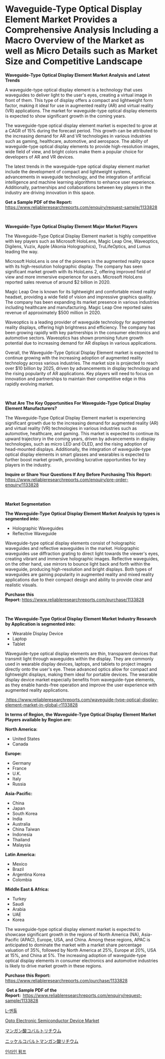 <p><h1>Waveguide-Type Optical Display Element Market Provides a Comprehensive Analysis Including a Macro Overview of the Market as well as Micro Details such as Market Size and Competitive Landscape</h1></p><p><strong>Waveguide-Type Optical Display Element Market Analysis and Latest Trends</strong></p>
<p><p>A waveguide-type optical display element is a technology that uses waveguides to deliver light to the user's eyes, creating a virtual image in front of them. This type of display offers a compact and lightweight form factor, making it ideal for use in augmented reality (AR) and virtual reality (VR) applications. The market for waveguide-type optical display elements is expected to show significant growth in the coming years.</p><p>The waveguide-type optical display element market is expected to grow at a CAGR of 15% during the forecast period. This growth can be attributed to the increasing demand for AR and VR technologies in various industries such as gaming, healthcare, automotive, and aerospace. The ability of waveguide-type optical display elements to provide high-resolution images, wide field of view, and bright colors make them a popular choice for developers of AR and VR devices.</p><p>The latest trends in the waveguide-type optical display element market include the development of compact and lightweight systems, advancements in waveguide technology, and the integration of artificial intelligence and machine learning algorithms to enhance user experience. Additionally, partnerships and collaborations between key players in the industry are driving innovation in this space.</p></p>
<p><strong>Get a Sample PDF of the Report:&nbsp;</strong> <a href="https://www.reliableresearchreports.com/enquiry/request-sample/1133828">https://www.reliableresearchreports.com/enquiry/request-sample/1133828</a></p>
<p>&nbsp;</p>
<p><strong>Waveguide-Type Optical Display Element Major Market Players</strong></p>
<p><p>The Waveguide-Type Optical Display Element market is highly competitive with key players such as Microsoft HoloLens, Magic Leap One, Waveoptics, Digilens, Vuzix, Apple (Akonia Holographics), TruLifeOptics, and Lumus leading the way.</p><p>Microsoft HoloLens is one of the pioneers in the augmented reality space with its high-resolution holographic display. The company has seen significant market growth with its HoloLens 2, offering improved field of view and more immersive experience for users. Microsoft HoloLens reported sales revenue of around $2 billion in 2020.</p><p>Magic Leap One is known for its lightweight and comfortable mixed reality headset, providing a wide field of vision and impressive graphics quality. The company has been expanding its market presence in various industries including healthcare and manufacturing. Magic Leap One reported sales revenue of approximately $500 million in 2020.</p><p>Waveoptics is a leading provider of waveguide technology for augmented reality displays, offering high brightness and efficiency. The company has been growing rapidly with key partnerships in the consumer electronics and automotive sectors. Waveoptics has shown promising future growth potential due to increasing demand for AR displays in various applications.</p><p>Overall, the Waveguide-Type Optical Display Element market is expected to continue growing with the increasing adoption of augmented reality technology across various industries. The market size is projected to reach over $10 billion by 2025, driven by advancements in display technology and the rising popularity of AR applications. Key players will need to focus on innovation and partnerships to maintain their competitive edge in this rapidly evolving market.</p></p>
<p>&nbsp;</p>
<p><strong>What Are The Key Opportunities For Waveguide-Type Optical Display Element Manufacturers?</strong></p>
<p><p>The Waveguide-Type Optical Display Element market is experiencing significant growth due to the increasing demand for augmented reality (AR) and virtual reality (VR) technologies in various industries such as automotive, healthcare, and gaming. This market is expected to continue its upward trajectory in the coming years, driven by advancements in display technologies, such as micro LED and OLED, and the rising adoption of head-mounted displays. Additionally, the integration of waveguide-type optical display elements in smart glasses and wearables is expected to further boost market growth, providing lucrative opportunities for key players in the industry.</p></p>
<p><strong>Inquire or Share Your Questions If Any Before Purchasing This Report:</strong> <a href="https://www.reliableresearchreports.com/enquiry/pre-order-enquiry/1133828">https://www.reliableresearchreports.com/enquiry/pre-order-enquiry/1133828</a></p>
<p>&nbsp;</p>
<p><strong>Market Segmentation</strong></p>
<p><strong>The Waveguide-Type Optical Display Element Market Analysis by types is segmented into:</strong></p>
<p><ul><li>Holographic Waveguides</li><li>Reflective Waveguide</li></ul></p>
<p><p>Waveguide-type optical display elements consist of holographic waveguides and reflective waveguides in the market. Holographic waveguides use diffraction grating to direct light towards the viewer's eyes, creating vibrant and immersive holographic images. Reflective waveguides, on the other hand, use mirrors to bounce light back and forth within the waveguide, producing high-resolution and bright displays. Both types of waveguides are gaining popularity in augmented reality and mixed reality applications due to their compact design and ability to provide clear and realistic visuals.</p></p>
<p><strong>Purchase this Report:&nbsp;</strong><a href="https://www.reliableresearchreports.com/purchase/1133828">https://www.reliableresearchreports.com/purchase/1133828</a></p>
<p>&nbsp;</p>
<p><strong>The Waveguide-Type Optical Display Element Market Industry Research by Application is segmented into:</strong></p>
<p><ul><li>Wearable Display Device</li><li>Laptop</li><li>Tablet</li></ul></p>
<p><p>Waveguide-type optical display elements are thin, transparent devices that transmit light through waveguides within the display. They are commonly used in wearable display devices, laptops, and tablets to project images directly onto the user's eye. These advanced optics allow for compact and lightweight displays, making them ideal for portable devices. The wearable display device market especially benefits from waveguide-type elements, as they enable hands-free operation and improve the user experience with augmented reality applications.</p></p>
<p><a href="https://www.reliableresearchreports.com/waveguide-type-optical-display-element-market-in-global-r1133828">&nbsp;https://www.reliableresearchreports.com/waveguide-type-optical-display-element-market-in-global-r1133828</a></p>
<p><strong>In terms of Region, the Waveguide-Type Optical Display Element Market Players available by Region are:</strong></p>
<p>
    <p> <strong> North America: </strong>
        <ul>
            <li>United States</li>
            <li>Canada</li>
        </ul>
        </p> 
    <p> <strong> Europe: </strong>
        <ul>
            <li>Germany</li>
            <li>France</li>
            <li>U.K.</li>
            <li>Italy</li>
            <li>Russia</li>
        </ul>
        </p> 
    <p> <strong> Asia-Pacific: </strong>
        <ul>
            <li>China</li>
            <li>Japan</li>
            <li>South Korea</li>
            <li>India</li>
            <li>Australia</li>
            <li>China Taiwan</li>
            <li>Indonesia</li>
            <li>Thailand</li>
            <li>Malaysia</li>
        </ul>
        </p> 
    <p> <strong> Latin America: </strong>
        <ul>
            <li>Mexico</li>
            <li>Brazil</li>
            <li>Argentina Korea</li>
            <li>Colombia</li>
        </ul>
        </p> 
    <p> <strong> Middle East & Africa: </strong>
        <ul>
            <li>Turkey</li>
            <li>Saudi</li>
            <li>Arabia</li>
            <li>UAE</li>
            <li>Korea</li>
        </ul>
    </p>
    </p>
<p><p>The waveguide-type optical display element market is expected to showcase significant growth in the regions of North America (NA), Asia-Pacific (APAC), Europe, USA, and China. Among these regions, APAC is anticipated to dominate the market with a market share percentage valuation of 35%, followed by North America at 25%, Europe at 20%, USA at 15%, and China at 5%. The increasing adoption of waveguide-type optical display elements in consumer electronics and automotive industries is likely to drive market growth in these regions.</p></p>
<p><strong>Purchase this Report: </strong><a href="https://www.reliableresearchreports.com/purchase/1133828">https://www.reliableresearchreports.com/purchase/1133828</a></p>
<p>&nbsp;<strong>Get a Sample PDF of the Report:&nbsp;&nbsp;</strong><a href="https://www.reliableresearchreports.com/enquiry/request-sample/1133828">https://www.reliableresearchreports.com/enquiry/request-sample/1133828</a></p>
<p><strong></strong></p>
<p><p><a href="https://github.com/darrellockm3ytan895656/Market-Research-Report-List-2/blob/main/396514097296.md">L-멘톨</a></p><p><a href="https://issuu.com/reportprime-2/docs/opto-electronic-semiconductor-device-market-size-2">Opto Electronic Semiconductor Device Market</a></p><p><a href="https://github.com/dadanedu33/Market-Research-Report-List-1/blob/main/7674201103800.md">マンガン酸コバルトリチウム</a></p><p><a href="https://github.com/ihabdkwlxs948/Market-Research-Report-List-2/blob/main/3411169103799.md">ニッケルコバルトマンガン酸リチウム</a></p><p><a href="https://github.com/Penelolack456456/Market-Research-Report-List-2/blob/main/427074197295.md">인라인 펌프</a></p></p>